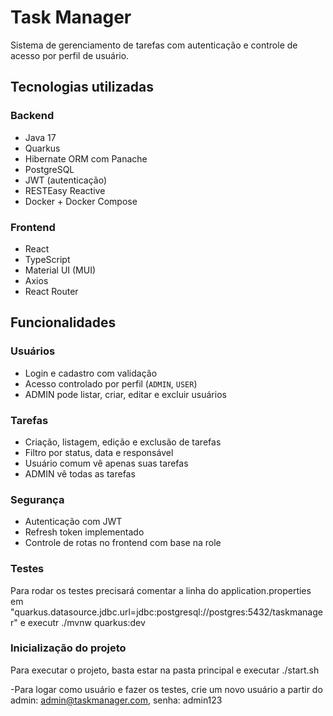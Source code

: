 # Task Manager

Sistema de gerenciamento de tarefas com autenticação e controle de acesso por perfil de usuário.

## Tecnologias utilizadas

### Backend
- Java 17
- Quarkus
- Hibernate ORM com Panache
- PostgreSQL
- JWT (autenticação)
- RESTEasy Reactive
- Docker + Docker Compose

### Frontend
- React
- TypeScript
- Material UI (MUI)
- Axios
- React Router

## Funcionalidades

### Usuários
- Login e cadastro com validação
- Acesso controlado por perfil (`ADMIN`, `USER`)
- ADMIN pode listar, criar, editar e excluir usuários

### Tarefas
- Criação, listagem, edição e exclusão de tarefas
- Filtro por status, data e responsável
- Usuário comum vê apenas suas tarefas
- ADMIN vê todas as tarefas

### Segurança
- Autenticação com JWT
- Refresh token implementado
- Controle de rotas no frontend com base na role

### Testes
Para rodar os testes precisará comentar a linha do application.properties em "quarkus.datasource.jdbc.url=jdbc:postgresql://postgres:5432/taskmanager"
e executr ./mvnw quarkus:dev

### Inicialização do projeto
Para executar o projeto, basta estar na pasta principal e executar ./start.sh

-Para logar como usuário e fazer os testes, crie um novo usuário a partir do admin: admin@taskmanager.com, senha: admin123